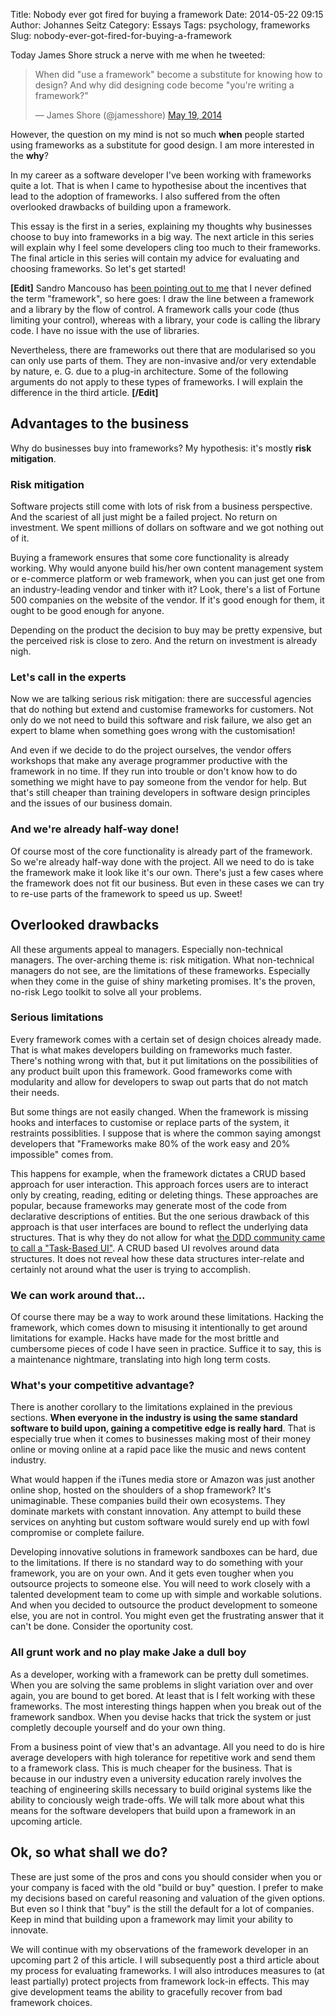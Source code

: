Title: Nobody ever got fired for buying a framework
Date: 2014-05-22 09:15
Author: Johannes Seitz
Category: Essays
Tags: psychology, frameworks
Slug: nobody-ever-got-fired-for-buying-a-framework

Today James Shore struck a nerve with me when he tweeted:

<blockquote class="twitter-tweet" lang="en"><p>When did &quot;use a framework&quot; become a substitute for knowing how to design? And why did designing code become &quot;you&#39;re writing a framework?&quot;</p>&mdash; James Shore (@jamesshore) <a href="https://twitter.com/jamesshore/statuses/468528056533913601">May 19, 2014</a></blockquote>
<script async src="//platform.twitter.com/widgets.js" charset="utf-8"></script>

However, the question on my mind is not so much **when** people started using frameworks as a substitute for good design. I am more interested in the **why**? 

In my career as a software developer I've been working with frameworks quite a lot. That is when I came to hypothesise about the incentives that lead to the adoption of frameworks. I also suffered from the often overlooked drawbacks of building upon a framework. 

This essay is the first in a series, explaining my thoughts why businesses choose to buy into frameworks in a big way. The next article in this series will explain why I feel some developers cling too much to their frameworks. The final article in this series will contain my advice for evaluating and choosing frameworks. So let's get started!

**[Edit]** Sandro Mancouso has [been pointing out to me](https://twitter.com/sandromancuso/status/469473193414365184) that I never defined the term "framework", so here goes: I draw the line between a framework and a library by the flow of control. A framework calls your code (thus limiting your control), whereas with a library, your code is calling the library code. I have no issue with the use of libraries.

 Nevertheless, there are frameworks out there that are modularised so you can only use parts of them. They are non-invasive and/or very extendable by nature, e. G. due to a plug-in architecture. Some of the following arguments do not apply to these types of frameworks. I will explain the difference in the third article. **[/Edit]**

## Advantages to the business 

Why do businesses buy into frameworks? My hypothesis: it's mostly **risk mitigation**. 

### Risk mitigation

Software projects still come with lots of risk from a business perspective. And the scariest of all just might be a failed project. No return on investment. We spent millions of dollars on software and we got nothing out of it.

Buying a framework ensures that some core functionality is already working. Why would anyone build his/her own content management system or e-commerce platform or web framework, when you can just get one from an industry-leading vendor and tinker with it? Look, there's a list of Fortune 500 companies on the website of the vendor. If it's good enough for them, it ought to be good enough for anyone. 

Depending on the product the decision to buy may be pretty expensive, but the perceived risk is close to zero. And the return on investment is already nigh. 

### Let's call in the experts

Now we are talking serious risk mitigation: there are successful agencies that do nothing but extend and customise frameworks for customers. Not only do we not need to build this software and risk failure, we also get an expert to blame when something goes wrong with the customisation! 

And even if we decide to do the project ourselves, the vendor offers workshops that make any average programmer productive with the framework in no time. If they run into trouble or don't know how to do something we might have to pay someone from the vendor for help. But that's still cheaper than training developers in software design principles and the issues of our business domain.

### And we're already half-way done!

Of course most of the core functionality is already part of the framework. So we're already half-way done with the project. All we need to do is take the framework make it look like it's our own. There's just a few cases where the framework does not fit our business. But even in these cases we can try to re-use parts of the framework to speed us up. Sweet!

## Overlooked drawbacks

All these arguments appeal to managers. Especially non-technical managers. The over-arching theme is: risk mitigation. What non-technical managers do not see, are the limitations of these frameworks. Especially when they come in the guise of shiny marketing promises. It's the proven, no-risk Lego toolkit to solve all your problems.

### Serious limitations

Every framework comes with a certain set of design choices already made. That is what makes developers building on frameworks much faster. There's nothing wrong with that, but it put limitations on the possibilities of any product built upon this framework. Good frameworks come with modularity and allow for developers to swap out parts that do not match their needs. 

But some things are not easily changed. When the framework is missing hooks and interfaces to customise or replace parts of the system, it restraints possiblities. I suppose that is where the common saying amongst developers that "Frameworks make 80% of the work easy and 20% impossible" comes from.

This happens for example, when the framework dictates a CRUD based approach for user interaction. This approach forces users are to interact only by creating, reading, editing or deleting things. These approaches are popular, because frameworks may generate most of the code from declarative descriptions of entities.  But the one serious drawback of this approach is that user interfaces are bound to reflect the underlying data structures. That is why they do not allow for what [the DDD community came to call a "Task-Based UI"](https://cqrs.wordpress.com/documents/task-based-ui/). A CRUD based UI revolves around data structures. It does not reveal how these data structures inter-relate and certainly not around what the user is trying to accomplish. 

### We can work around that...

Of course there may be a way to work around these limitations. Hacking the framework, which comes down to misusing it intentionally to get around limitations for example. Hacks have made for the most brittle and cumbersome pieces of code I have seen in practice. Suffice it to say, this is a maintenance nightmare, translating into high long term costs.

### What's your competitive advantage?

There is another corollary to the limitations explained in the previous sections. **When everyone in the industry is using the same standard software to build upon, gaining a competitive edge is really hard**. That is especially true when it comes to businesses making most of their money online or moving online at a rapid pace like the music and news content industry.

What would happen if the iTunes media store or Amazon was just another online shop, hosted on the shoulders of a shop framework? It's unimaginable. These companies build their own ecosystems. They dominate markets with constant innovation. Any attempt to build these services on anyhting but custom software would surely end up with fowl compromise or complete failure.

Developing innovative solutions in framework sandboxes can be hard, due to the limitations. If there is no standard way to do something with your framework, you are on your own. And it gets even tougher when you outsource projects to someone else. You will need to work closely with a talented development team to come up with simple and workable solutions. And when you decided to outsource the product development to someone else, you are not in control. You might even get the frustrating answer that it can't be done. Consider the oportunity cost.

### All grunt work and no play make Jake a dull boy

As a developer, working with a framework can be pretty dull sometimes. When you are solving the same problems in slight variation over and over again, you are bound to get bored. At least that is I felt working with these frameworks. The most interesting things happen when you break out of the framework sandbox. When you devise hacks that trick the system or just completly decouple yourself and do your own thing.

From a business point of view that's an advantage. All you need to do is hire average developers with high tolerance for repetitive work and send them to a framework class. This is much cheaper for the business. That is because in our industry even a university education rarely involves the teaching of engineering skills necessary to build original systems like the ability to conciously weigh trade-offs. We will talk more about what this means for the software developers that build upon a framework in an upcoming article.

## Ok, so what shall we do?

These are just some of the pros and cons you should consider when you or your company is faced with the old "build or buy" question. I prefer to make my decisions based on careful reasoning and valuation of the given options. But even so I think that "buy" is the still the default for a lot of companies. Keep in mind that building upon a framework may limit your ability to innovate.

We will continue with my observations of the framework developer in an upcoming part 2 of this article. I will subsequently post a third article about my process for evaluating frameworks. I will also introduces measures to (at least partially) protect projects from framework lock-in effects. This may give development teams the ability to gracefully recover from bad framework choices.
